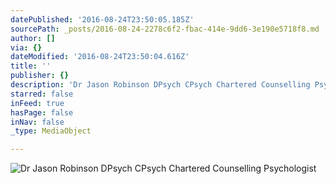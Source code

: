 ```yaml
---
datePublished: '2016-08-24T23:50:05.185Z'
sourcePath: _posts/2016-08-24-2278c6f2-fbac-414e-9dd6-3e190e5718f8.md
author: []
via: {}
dateModified: '2016-08-24T23:50:04.616Z'
title: ''
publisher: {}
description: 'Dr Jason Robinson DPsych CPsych Chartered Counselling Psychologist '
starred: false
inFeed: true
hasPage: false
inNav: false
_type: MediaObject

---
```

![Dr Jason Robinson DPsych CPsych Chartered Counselling Psychologist ](https://the-grid-user-content.s3-us-west-2.amazonaws.com/8ccf2f42-4357-4762-b42a-23939220b6bf.jpg)